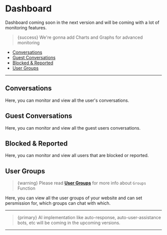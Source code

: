 # Dashboard

Dashboard coming soon in the next version and will be coming with a lot of monitoring features.

> {success} We're gonna add Charts and Graphs for advanced monitoring

- [Conversations](#Conversations)
- [Guest Conversations](#Guest-Conversations)
- [Blocked & Reported](#Blocked-Reported)
- [User Groups](#User-Groups)

---

<a name="Conversations"></a>
## Conversations

Here, you can monitor and view all the user's conversations.


<a name="Guest-Conversations"></a>
## Guest Conversations

Here, you can monitor and view all the guest users conversations.


<a name="Blocked-Reported"></a>
## Blocked & Reported

Here, you can monitor and view all users that are blocked or reported.


<a name="User-Groups"></a>
## User Groups

>{warning} Please read **[User Groups](/{{route}}/{{version}}/features/user-groups)** for more info about `Groups` Function

Here, you can view all the user groups of your website and can set persmission for, which groups can chat with which.

---

>{primary} AI implementation like auto-response, auto-user-assistance bots, etc will be coming in the upcoming versions.

---